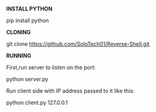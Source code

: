 **INSTALL PYTHON**

pip install python

**CLONING**

git clone https://github.com/SoloTech01/Reverse-Shell.git

**RUNNING**

First,run server to listen on the port:

python server.py

Run client side with IP address passed to it like this:

python client.py 127.0.0.1
